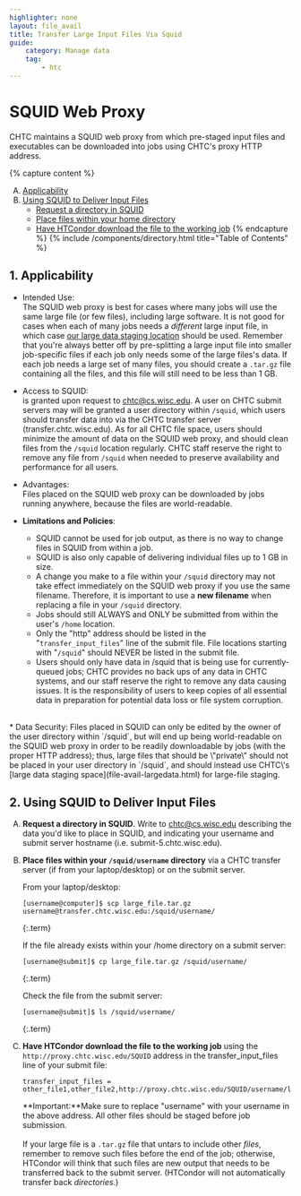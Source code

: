 ```yaml
---
highlighter: none
layout: file_avail
title: Transfer Large Input Files Via Squid
guide:
    category: Manage data
    tag:
        - htc
---
```


<style type="text/css">
    ol { list-style-type: upper-alpha; }
</style>

SQUID Web Proxy
===============

CHTC maintains a SQUID web proxy from which pre-staged input files and
executables can be downloaded into jobs using CHTC\'s proxy HTTP
address.

{% capture content %}
1. [Applicability](#Appli)
2.  [Using SQUID to Deliver Input Files](#use)
    * [Request a directory in SQUID](#request)
    * [Place files within your home directory](#place)
    * [Have HTCondor download the file to the working job](#have)
{% endcapture %}
{% include /components/directory.html title="Table of Contents" %}

<span name="Appli"></span>

**1. Applicability**
----------------

* Intended Use:  
    The SQUID web proxy is best for cases where many jobs will use the
    same large file (or few files), including large software. It is not
    good for cases when each of many jobs needs a *different* large
    input file, in which case [our large data staging
    location](file-avail-largedata.html) should be used. Remember that
    you\'re always better off by pre-splitting a large input file into
    smaller job-specific files if each job only needs some of the large
    files\'s data. If each job needs a large set of many files, you
    should create a `.tar.gz` file containing all the files, and this
    file will still need to be less than 1 GB.

* Access to SQUID:  
    is granted upon request to [chtc@cs.wisc.edu](mailto:chtc@cs.wisc.edu). A user on CHTC submit
    servers may will be granted a user directory within `/squid`, which
    users should transfer data into via the CHTC transfer server
    (transfer.chtc.wisc.edu). As for all CHTC file space, users should
    minimize the amount of data on the SQUID web proxy, and should clean
    files from the `/squid` location regularly. CHTC staff reserve the
    right to remove any file from `/squid` when needed to preserve
    availability and performance for all users.

* Advantages:  
    Files placed on the SQUID web proxy can be downloaded by jobs
    running anywhere, because the files are world-readable.

* **Limitations and Policies**:  
    -   SQUID cannot be used for job output, as there is no way to
        change files in SQUID from within a job.
    -   SQUID is also only capable of delivering individual files up to
        1 GB in size.
    -   A change you make to a file within your `/squid` directory may
        not take effect immediately on the SQUID web proxy if you use
        the same filename. Therefore, it is important to use a **new
        filename** when replacing a file in your `/squid` directory.
    -   Jobs should still ALWAYS and ONLY be submitted from within the
        user\'s `/home` location.
    -   Only the \"http\" address should be listed in the
        \"`transfer_input_files`\" line of the submit file. File
        locations starting with \"`/squid`\" should NEVER be listed in
        the submit file.
    -   Users should only have data in /squid that is being use for
        currently-queued jobs; CHTC provides no back ups of any data in
        CHTC systems, and our staff reserve the right to remove any data
        causing issues. It is the responsibility of users to keep copies
        of all essential data in preparation for potential data loss or
        file system corruption.  
<br>
* Data Security:  
    Files placed in SQUID can only be edited by the owner of the user
    directory within `/squid`, but will end up being world-readable on
    the SQUID web proxy in order to be readily downloadable by jobs
    (with the proper HTTP address); thus, large files that should be
    \"private\" should not be placed in your user directory in `/squid`,
    and should instead use CHTC\'s [large data staging
    space](file-avail-largedata.html) for large-file staging.


<span name="use"></span>

**2. Using SQUID to Deliver Input Files**
-------------------------------------
<span name="request"></span>
1. **Request a directory in SQUID**. Write to [chtc@cs.wisc.edu](mailto:chtc@cs.wisc.edu) describing the data you\'d like to place in SQUID, and indicating your username and submit server hostname (i.e. submit-5.chtc.wisc.edu).<span name="place"></span>  

2.  **Place files within your `/squid/username` directory** via a CHTC
    transfer server (if from your laptop/desktop) or on the submit
    server.   

    From your laptop/desktop:  
    ``` 
    [username@computer]$ scp large_file.tar.gz username@transfer.chtc.wisc.edu:/squid/username/
    ```
    {:.term}
    

    If the file already exists within your /home directory on a submit
    server:

    ``` 
    [username@submit]$ cp large_file.tar.gz /squid/username/
    ```
    {:.term}

    Check the file from the submit server:

    ``` 
    [username@submit]$ ls /squid/username/
    ```
    {:.term}

3.  **Have HTCondor download the file to the working job** using the
    `http://proxy.chtc.wisc.edu/SQUID` address in the <span name="have"></span>
    transfer\_input\_files line of your submit file:

    ``` {.sub}
    transfer_input_files = other_file1,other_file2,http://proxy.chtc.wisc.edu/SQUID/username/large_file.txt
    ```

    **Important:**Make sure to replace \"username\" with your username
    in the above address. All other files should be staged before job
    submission.\
    \
    If your large file is a `.tar.gz` file that untars to include other
    *files*, remember to remove such files before the end of the job;
    otherwise, HTCondor will think that such files are new output that
    needs to be transferred back to the submit server. (HTCondor will
    not automatically transfer back *directories*.)
